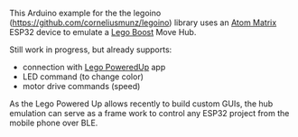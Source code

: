 This Arduino example for the the legoino (https://github.com/corneliusmunz/legoino) library uses 
an [Atom Matrix](https://docs.m5stack.com/#/en/core/atom_matrix) ESP32 device to emulate 
a [Lego Boost](https://www.lego.com/en-ch/product/boost-creative-toolbox-17101)  Move Hub.

Still work in progress, but already supports:
- connection with [Lego PoweredUp](https://play.google.com/store/apps/details?id=com.lego.common.poweredup) app
- LED command (to change color)
- motor drive commands (speed)

As the Lego Powered Up allows recently to build custom GUIs, the hub emulation can serve as a 
frame work to control any ESP32 project from the mobile phone over BLE.
